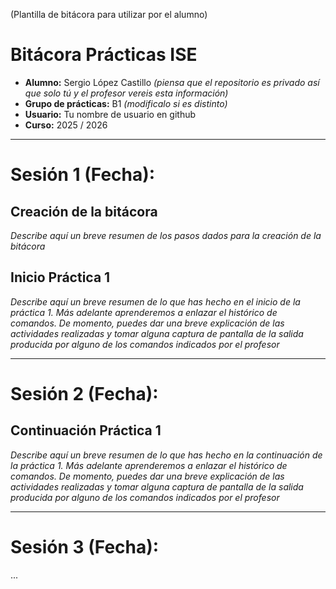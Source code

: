 (Plantilla de bitácora para utilizar por el alumno) 
# Bitácora Prácticas ISE

- **Alumno:** Sergio López Castillo _(piensa que el repositorio es privado así que solo tú y el profesor vereis esta información)_
- **Grupo de prácticas:** B1 _(modificalo si es distinto)_
- **Usuario:** Tu nombre de usuario en github
- **Curso:** 2025 / 2026
---

# Sesión 1 (Fecha): 
## Creación de la bitácora

_Describe aquí un breve resumen de los pasos dados para la creación de la bitácora_

## Inicio Práctica 1

_Describe aquí un breve resumen de lo que has hecho en el inicio de la práctica 1. Más adelante aprenderemos a enlazar el histórico de comandos. De momento, puedes dar una breve explicación de las actividades realizadas y tomar alguna captura de pantalla de la salida producida por alguno de los comandos indicados por el profesor_

---

# Sesión 2 (Fecha):

## Continuación Práctica 1

_Describe aquí un breve resumen de lo que has hecho en la continuación de la práctica 1. Más adelante aprenderemos a enlazar el histórico de comandos. De momento, puedes dar una breve explicación de las actividades realizadas y tomar alguna captura de pantalla de la salida producida por alguno de los comandos indicados por el profesor_

---
# Sesión 3 (Fecha):

...
